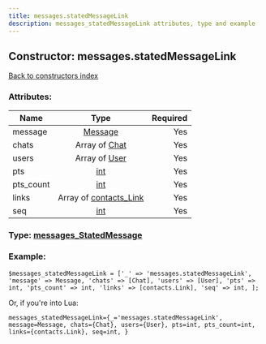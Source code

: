 ```yaml
---
title: messages.statedMessageLink
description: messages_statedMessageLink attributes, type and example
---
```

## Constructor: messages.statedMessageLink  
[Back to constructors index](index.md)



### Attributes:

| Name     |    Type       | Required |
|----------|:-------------:|---------:|
|message|[Message](../types/Message.md) | Yes|
|chats|Array of [Chat](../types/Chat.md) | Yes|
|users|Array of [User](../types/User.md) | Yes|
|pts|[int](../types/int.md) | Yes|
|pts\_count|[int](../types/int.md) | Yes|
|links|Array of [contacts\_Link](../types/contacts_Link.md) | Yes|
|seq|[int](../types/int.md) | Yes|



### Type: [messages\_StatedMessage](../types/messages_StatedMessage.md)


### Example:

```
$messages_statedMessageLink = ['_' => 'messages.statedMessageLink', 'message' => Message, 'chats' => [Chat], 'users' => [User], 'pts' => int, 'pts_count' => int, 'links' => [contacts.Link], 'seq' => int, ];
```  

Or, if you're into Lua:  


```
messages_statedMessageLink={_='messages.statedMessageLink', message=Message, chats={Chat}, users={User}, pts=int, pts_count=int, links={contacts.Link}, seq=int, }

```


